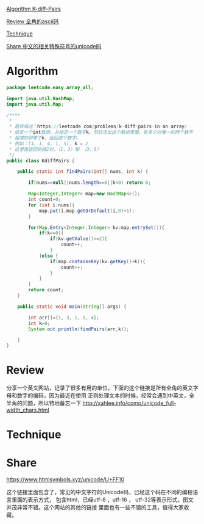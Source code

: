 
 [Algorithm K-diff-Pairs](#algorithm)

 [Review 全角的ascii码](#review)

 [Technique](#technique)

 [Share 中文的相关特殊符号的unicode码](#share)


# Algorithm

```java
package leetcode.easy.array_all;

import java.util.HashMap;
import java.util.Map;

/****
 *
 * 题目描述：https://leetcode.com/problems/k-diff-pairs-in-an-array/
 * 给定一个int数组，并给定一个数字k，然后求出这个数组里面，有多少对唯一的两个数字
 * 相减的和等于k，返回这个数字。
 * 例如：[3, 1, 4, 1, 5], k = 2
 * 这里面返回的就2对，（1，3）和 （3，5）
 */
public class KdiffPairs {

    public static int findPairs(int[] nums, int k) {

        if(nums==null||nums.length==0||k<0) return 0;

        Map<Integer,Integer> map=new HashMap<>();
        int count=0;
        for (int i:nums){
            map.put(i,map.getOrDefault(i,0)+1);
        }

        for(Map.Entry<Integer,Integer> kv:map.entrySet()){
            if(k==0){
                if(kv.getValue()>=2){
                    count++;
                }
            }else {
                if(map.containsKey(kv.getKey()+k)){
                    count++;
                }
            }
        }
        return count;
    }

    public static void main(String[] args) {

        int arr[]={1, 3, 1, 5, 4};
        int k=0;
        System.out.println(findPairs(arr,k));

    }
}

```


# Review

分享一个英文网站，记录了很多有用的单位，下面的这个链接是所有全角的英文字母和数字的编码，因为最近在使用
正则处理文本的时候，经常会遇到中英文，全半角的问题，所以特地备忘一下
http://xahlee.info/comp/unicode_full-width_chars.html


# Technique


# Share

https://www.htmlsymbols.xyz/unicode/U+FF10

这个链接里面包含了，常见的中文字符的Unicode码，已经这个码在不同的编程语言里面的表示方式，
包含html，已经utf-8 ，utf-16 ， utf-32等表示形式，图文并茂非常不错。这个网站的其他的链接
里面也有一些不错的工具，值得大家收藏。






